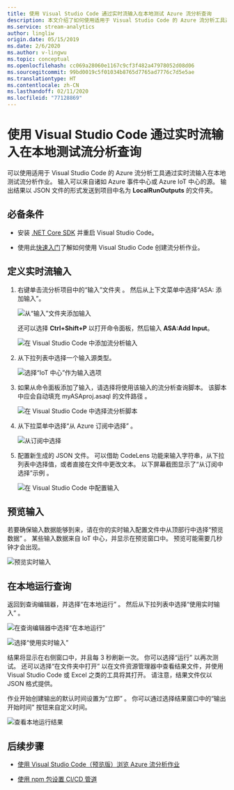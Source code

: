 ```yaml
---
title: 使用 Visual Studio Code 通过实时流输入在本地测试 Azure 流分析查询
description: 本文介绍了如何使用适用于 Visual Studio Code 的 Azure 流分析工具通过实时流输入在本地测试查询。
ms.service: stream-analytics
author: lingliw
origin.date: 05/15/2019
ms.date: 2/6/2020
ms.author: v-lingwu
ms.topic: conceptual
ms.openlocfilehash: cc069a28060e1167c9cf3f482a47978052d08d06
ms.sourcegitcommit: 99bd0019c5f01034b8765d7765ad7776c7d5e5ae
ms.translationtype: HT
ms.contentlocale: zh-CN
ms.lasthandoff: 02/11/2020
ms.locfileid: "77128869"
---
```

# <a name="test-stream-analytics-queries-locally-against-live-stream-input-by-using-visual-studio-code"></a>使用 Visual Studio Code 通过实时流输入在本地测试流分析查询

可以使用适用于 Visual Studio Code 的 Azure 流分析工具通过实时流输入在本地测试流分析作业。 输入可以来自诸如 Azure 事件中心或 Azure IoT 中心的源。 输出结果以 JSON 文件的形式发送到项目中名为 **LocalRunOutputs** 的文件夹。

## <a name="prerequisites"></a>必备条件

* 安装 [.NET Core SDK](https://dotnet.microsoft.com/download) 并重启 Visual Studio Code。

* 使用此[快速入门](quick-create-vs-code.md)了解如何使用 Visual Studio Code 创建流分析作业。

## <a name="define-a-live-stream-input"></a>定义实时流输入

1. 右键单击流分析项目中的“输入”文件夹  。 然后从上下文菜单中选择“ASA:  添加输入”。

   ![从“输入”文件夹添加输入](./media/quick-create-vs-code/add-input-from-inputs-folder.png)

   还可以选择 **Ctrl+Shift+P** 以打开命令面板，然后输入 **ASA:Add Input**。

   ![在 Visual Studio Code 中添加流分析输入](./media/quick-create-vs-code/add-input.png)

2. 从下拉列表中选择一个输入源类型。

   ![选择“IoT 中心”作为输入选项](./media/quick-create-vs-code/iot-hub.png)

3. 如果从命令面板添加了输入，请选择将使用该输入的流分析查询脚本。 该脚本中应会自动填充 myASAproj.asaql 的文件路径  。

   ![在 Visual Studio Code 中选择流分析脚本](./media/quick-create-vs-code/asa-script.png)

4. 从下拉菜单中选择“从 Azure 订阅中选择”  。

    ![从订阅中选择](./media/quick-create-vs-code/add-input-select-subscription.png)

5. 配置新生成的 JSON 文件。 可以借助 CodeLens 功能来输入字符串，从下拉列表中选择值，或者直接在文件中更改文本。 以下屏幕截图显示了“从订阅中选择”示例  。

   ![在 Visual Studio Code 中配置输入](./media/quick-create-vs-code/configure-input.png)

## <a name="preview-input"></a>预览输入

若要确保输入数据能够到来，请在你的实时输入配置文件中从顶部行中选择“预览数据”  。 某些输入数据来自 IoT 中心，并显示在预览窗口中。 预览可能需要几秒钟才会出现。

 ![预览实时输入](./media/quick-create-vs-code/preview-live-input.png)

## <a name="run-queries-locally"></a>在本地运行查询

返回到查询编辑器，并选择“在本地运行”  。 然后从下拉列表中选择“使用实时输入”  。

![在查询编辑器中选择“在本地运行”](./media/vscode-local-run/run-locally.png)

![选择“使用实时输入”](./media/vscode-local-run-live-input/run-locally-use-live-input.png)

结果将显示在右侧窗口中，并且每 3 秒刷新一次。 你可以选择“运行”  以再次测试。 还可以选择“在文件夹中打开”  以在文件资源管理器中查看结果文件，并使用 Visual Studio Code 或 Excel 之类的工具将其打开。 请注意，结果文件仅以 JSON 格式提供。

作业开始创建输出的默认时间设置为“立即”  。 你可以通过选择结果窗口中的“输出开始时间”  按钮来自定义时间。

![查看本地运行结果](./media/vscode-local-run-live-input/vscode-livetesting.gif)

## <a name="next-steps"></a>后续步骤

* [使用 Visual Studio Code（预览版）浏览 Azure 流分析作业](visual-studio-code-explore-jobs.md)

* [使用 npm 包设置 CI/CD 管道](setup-cicd-vs-code.md)
